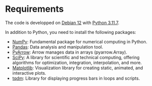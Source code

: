 # Requirements

The code is developped on [Debian 12](https://www.debian.org/releases/bookworm/) with [Python 3.11.7](https://www.python.org/downloads/release/python-3117/).

In addition to Python, you need to install the following packages: 

- [NumPy](https://numpy.org/): Fundamental package for numerical computing in Python.
- [Pandas](https://pandas.pydata.org/): Data analysis and manipulation tool.
- [PyArrow](https://arrow.apache.org/docs/index.html): Arrow manages data in arrays (pyarrow.Array).
- [SciPy](https://scipy.org/): A library for scientific and technical computing, offering algorithms for optimization, integration, interpolation, and more.
- [Matplotlib](https://matplotlib.org/): Visualization library for creating static, animated, and interactive plots.
- [tqdm](https://github.com/tqdm/tqdm): Library for displaying progress bars in loops and scripts.